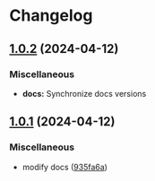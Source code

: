 # Changelog

## [1.0.2](https://github.com/cmmmli/monorepo-release-test/compare/docs-v1.0.1...docs-v1.0.2) (2024-04-12)


### Miscellaneous

* **docs:** Synchronize docs versions

## [1.0.1](https://github.com/cmmmli/monorepo-release-test/compare/docs-v1.0.0...docs-v1.0.1) (2024-04-12)


### Miscellaneous

* modify docs ([935fa6a](https://github.com/cmmmli/monorepo-release-test/commit/935fa6a511cfd5b2f44f56ea8f5a8d9f968b8519))
